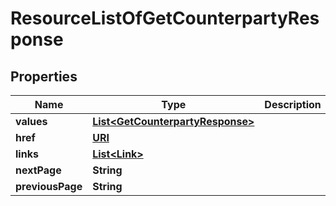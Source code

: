 

# ResourceListOfGetCounterpartyResponse

## Properties

Name | Type | Description | Notes
------------ | ------------- | ------------- | -------------
**values** | [**List&lt;GetCounterpartyResponse&gt;**](GetCounterpartyResponse.md) |  | 
**href** | [**URI**](URI.md) |  |  [optional]
**links** | [**List&lt;Link&gt;**](Link.md) |  |  [optional]
**nextPage** | **String** |  |  [optional]
**previousPage** | **String** |  |  [optional]



